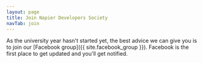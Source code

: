 ```yaml
---
layout: page
title: Join Napier Developers Society
navTab: join
---
```


<!-- Some instructions on how to join, as well as when and where we meet! -->

As the university year hasn't started yet, the best advice we can give you is to join our [Facebook group]({{ site.facebook_group }}). Facebook is the first place to get updated and you'll get notified.